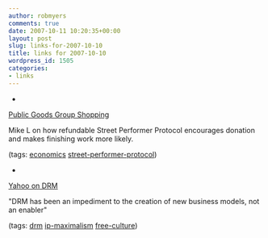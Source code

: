 ```yaml
---
author: robmyers
comments: true
date: 2007-10-11 10:20:35+00:00
layout: post
slug: links-for-2007-10-10
title: links for 2007-10-10
wordpress_id: 1505
categories:
- links
---
```


  

  *   


[Public Goods Group Shopping](http://gondwanaland.com/mlog/2005/05/13/public-goods-group-shopping/)

  


Mike L on how refundable Street Performer Protocol encourages donation and makes finishing work more likely.

  


(tags: [economics](http://del.icio.us/robmyers/economics) [street-performer-protocol](http://del.icio.us/robmyers/street-performer-protocol))

  

  

  *   


[Yahoo on DRM](http://www.eff.org/deeplinks/archives/005478.php)

  


"DRM has been an impediment to the creation of new business models, not an enabler"

  


(tags: [drm](http://del.icio.us/robmyers/drm) [ip-maximalism](http://del.icio.us/robmyers/ip-maximalism) [free-culture](http://del.icio.us/robmyers/free-culture))

  

  
  


